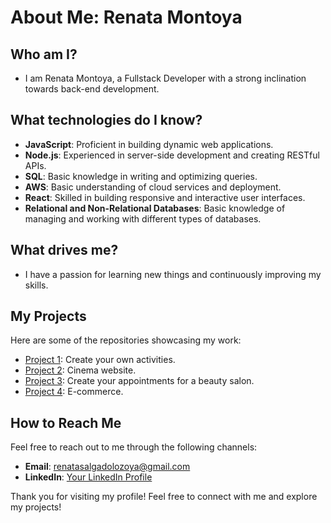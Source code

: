 # About Me: Renata Montoya

## Who am I?
- I am Renata Montoya, a Fullstack Developer with a strong inclination towards back-end development.

## What technologies do I know?
- **JavaScript**: Proficient in building dynamic web applications.
- **Node.js**: Experienced in server-side development and creating RESTful APIs.
- **SQL**: Basic knowledge in writing and optimizing queries.
- **AWS**: Basic understanding of cloud services and deployment.
- **React**: Skilled in building responsive and interactive user interfaces.
- **Relational and Non-Relational Databases**: Basic knowledge of managing and working with different types of databases.

## What drives me?
- I have a passion for learning new things and continuously improving my skills.

## My Projects
Here are some of the repositories showcasing my work:

- [Project 1](https://github.com/RenataMontoya/Modulo_1.git): Create your own activities.
- [Project 2](https://github.com/RenataMontoya/modulo_2.git): Cinema website.
- [Project 3](https://github.com/RenataMontoya/modulo_3.git): Create your appointments for a beauty salon.
- [Project 4](https://github.com/RenataMontoya/modulo_4.git): E-commerce.

## How to Reach Me
Feel free to reach out to me through the following channels:

- **Email**: [renatasalgadolozoya@gmail.com](mailto:renatasalgadolozoya@gmail.com)
- **LinkedIn**: [Your LinkedIn Profile](www.linkedin.com/in/renata-montoya-7391642a8)

Thank you for visiting my profile!
Feel free to connect with me and explore my projects!
